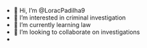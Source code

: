 - 👋 Hi, I’m @LoracPadilha9
- 👀 I’m interested in criminal investigation
- 🌱 I’m currently learning law
- 💞️ I’m looking to collaborate on investigations
- 

<!---
LoracPadilha9/LoracPadilha9 is a ✨ special ✨ repository because its `README.md` (this file) appears on your GitHub profile.
You can click the Preview link to take a look at your changes.
--->
